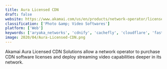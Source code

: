 ```yaml
---
title: Aura Licensed CDN
draft: false 
website: https://www.akamai.com/us/en/products/network-operator/licensed-cdn-solutions.jsp
classification: ['Photo &amp; Video Softwares']
platform: ['Web']
keywords: ['aryaka_networks', 'cdnify', 'cachefly', 'cloudflare', 'fastly_edge_cloud', 'google_cloud_cdn', 'ibm_enterprise_video_streaming', 'imperva_cloud_application_security', 'keycdn', 'kollective', 'rackspace_cdn']
image: 2020/04/Aura-Licensed-CDN.png
---
```

Akamai Aura Licensed CDN Solutions allow a network operator to purchase CDN software licenses and deploy streaming video capabilities deeper in its network.